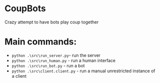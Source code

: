 # CoupBots
Crazy attempt to have bots play coup together

# Main commands:
- ``python .\src\run_server.py``- run the server
- ``python .\src\run_human.py`` - run a human interface
- ``python .\src\run_bot.py`` - run a bot
- ``python .\src\client.client.py`` - run a manual unrestricted instance of a client
